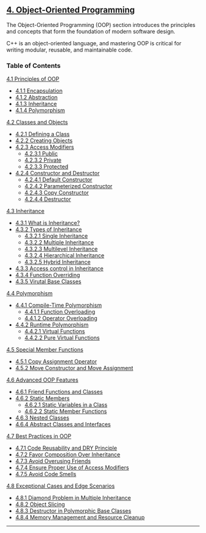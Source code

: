 ## [4. Object-Oriented Programming](#4-object-oriented-programming)

The Object-Oriented Programming (OOP) section introduces the principles and concepts that form the foundation of modern software design. 

C++ is an object-oriented language, and mastering OOP is critical for writing modular, reusable, and maintainable code.

### Table of Contents

[4.1 Principles of OOP](https://github.com/AkshayChandole/Cpp-Handbook/blob/main/ObjectOrientedProgramming/PrinciplesOfOOP.md#41-principles-of-oop)
- [4.1.1 Encapsulation](https://github.com/AkshayChandole/Cpp-Handbook/blob/main/ObjectOrientedProgramming/PrinciplesOfOOP.md#411-encapsulation)  
- [4.1.2 Abstraction](https://github.com/AkshayChandole/Cpp-Handbook/blob/main/ObjectOrientedProgramming/PrinciplesOfOOP.md#412-abstraction)  
- [4.1.3 Inheritance](https://github.com/AkshayChandole/Cpp-Handbook/blob/main/ObjectOrientedProgramming/PrinciplesOfOOP.md#413-inheritance)  
- [4.1.4 Polymorphism](https://github.com/AkshayChandole/Cpp-Handbook/blob/main/ObjectOrientedProgramming/PrinciplesOfOOP.md#414-polymorphism)  

[4.2 Classes and Objects](https://github.com/AkshayChandole/Cpp-Handbook/blob/main/ObjectOrientedProgramming/ClassesAndObjects.md#42-classes-and-objects)
- [4.2.1 Defining a Class](https://github.com/AkshayChandole/Cpp-Handbook/blob/main/ObjectOrientedProgramming/ClassesAndObjects.md#421-defining-a-class)  
- [4.2.2 Creating Objects](https://github.com/AkshayChandole/Cpp-Handbook/blob/main/ObjectOrientedProgramming/ClassesAndObjects.md#422-creating-objects)  
- [4.2.3 Access Modifiers](https://github.com/AkshayChandole/Cpp-Handbook/blob/main/ObjectOrientedProgramming/ClassesAndObjects.md#423-access-modifiers)  
  - [4.2.3.1 Public](https://github.com/AkshayChandole/Cpp-Handbook/blob/main/ObjectOrientedProgramming/ClassesAndObjects.md#4231-public)  
  - [4.2.3.2 Private](https://github.com/AkshayChandole/Cpp-Handbook/blob/main/ObjectOrientedProgramming/ClassesAndObjects.md#4232-private)  
  - [4.2.3.3 Protected](https://github.com/AkshayChandole/Cpp-Handbook/blob/main/ObjectOrientedProgramming/ClassesAndObjects.md#4233-protected)  
- [4.2.4 Constructor and Destructor](https://github.com/AkshayChandole/Cpp-Handbook/blob/main/ObjectOrientedProgramming/ClassesAndObjects.md#424-constructor-and-destructor)  
  - [4.2.4.1 Default Constructor](https://github.com/AkshayChandole/Cpp-Handbook/blob/main/ObjectOrientedProgramming/ClassesAndObjects.md#4241-default-constructor)  
  - [4.2.4.2 Parameterized Constructor](https://github.com/AkshayChandole/Cpp-Handbook/blob/main/ObjectOrientedProgramming/ClassesAndObjects.md#4242-parameterized-constructor)  
  - [4.2.4.3 Copy Constructor](https://github.com/AkshayChandole/Cpp-Handbook/blob/main/ObjectOrientedProgramming/ClassesAndObjects.md#4243-copy-constructor)  
  - [4.2.4.4 Destructor](https://github.com/AkshayChandole/Cpp-Handbook/blob/main/ObjectOrientedProgramming/ClassesAndObjects.md#4244-destructor)  

[4.3 Inheritance](https://github.com/AkshayChandole/Cpp-Handbook/blob/main/ObjectOrientedProgramming/Inheritance.md#43-inheritance)
- [4.3.1 What is Inheritance?](https://github.com/AkshayChandole/Cpp-Handbook/blob/main/ObjectOrientedProgramming/Inheritance.md#431-what-is-inheritance)
- [4.3.2 Types of Inheritance](https://github.com/AkshayChandole/Cpp-Handbook/blob/main/ObjectOrientedProgramming/Inheritance.md#432-types-of-inheritance)  
  - [4.3.2.1 Single Inheritance](https://github.com/AkshayChandole/Cpp-Handbook/blob/main/ObjectOrientedProgramming/Inheritance.md#4321-single-inheritance)  
  - [4.3.2.2 Multiple Inheritance](https://github.com/AkshayChandole/Cpp-Handbook/blob/main/ObjectOrientedProgramming/Inheritance.md#4322-multiple-inheritance)  
  - [4.3.2.3 Multilevel Inheritance](https://github.com/AkshayChandole/Cpp-Handbook/blob/main/ObjectOrientedProgramming/Inheritance.md#4323-multilevel-inheritance)  
  - [4.3.2.4 Hierarchical Inheritance](https://github.com/AkshayChandole/Cpp-Handbook/blob/main/ObjectOrientedProgramming/Inheritance.md#4324-hierarchical-inheritance)  
  - [4.3.2.5 Hybrid Inheritance](https://github.com/AkshayChandole/Cpp-Handbook/blob/main/ObjectOrientedProgramming/Inheritance.md#4325-hybrid-inheritance)  
- [4.3.3 Access control in Inheritance](https://github.com/AkshayChandole/Cpp-Handbook/blob/main/ObjectOrientedProgramming/Inheritance.md#433-access-control-in-inheritance)  
- [4.3.4 Function Overriding](https://github.com/AkshayChandole/Cpp-Handbook/blob/main/ObjectOrientedProgramming/Inheritance.md#434-function-overriding)
- [4.3.5 Virutal Base Classes](https://github.com/AkshayChandole/Cpp-Handbook/blob/main/ObjectOrientedProgramming/Inheritance.md#435-virtual-base-classes)

[4.4 Polymorphism]()
- [4.4.1 Compile-Time Polymorphism]()  
  - [4.4.1.1 Function Overloading]()  
  - [4.4.1.2 Operator Overloading]()  
- [4.4.2 Runtime Polymorphism]()  
  - [4.4.2.1 Virtual Functions]()  
  - [4.4.2.2 Pure Virtual Functions]()  

[4.5 Special Member Functions]()
- [4.5.1 Copy Assignment Operator]()  
- [4.5.2 Move Constructor and Move Assignment]()  

[4.6 Advanced OOP Features]()  
- [4.6.1 Friend Functions and Classes]()  
- [4.6.2 Static Members]()  
  - [4.6.2.1 Static Variables in a Class]()  
  - [4.6.2.2 Static Member Functions]()  
- [4.6.3 Nested Classes]()  
- [4.6.4 Abstract Classes and Interfaces]()  

[4.7 Best Practices in OOP]()
- [4.7.1 Code Reusability and DRY Principle]()  
- [4.7.2 Favor Composition Over Inheritance]()  
- [4.7.3 Avoid Overusing Friends]()  
- [4.7.4 Ensure Proper Use of Access Modifiers]()  
- [4.7.5 Avoid Code Smells]()  

[4.8 Exceptional Cases and Edge Scenarios]()
- [4.8.1 Diamond Problem in Multiple Inheritance]()  
- [4.8.2 Object Slicing]()  
- [4.8.3 Destructor in Polymorphic Base Classes]()  
- [4.8.4 Memory Management and Resource Cleanup]()  

---
